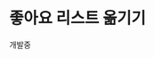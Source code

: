 
# 좋아요 리스트 옮기기

개발중

<!-- ## 순서

### 1. 아래 커멘드들을 실행
각각 좋아요한 앨범, 음악, 아티스트들을 Spotify로 이전시킴

```bash
m2s liked albums --bgsq blablanumber --stoken blablatoolong...
m2s liked tracks --bgsq blablanumber --stoken blablatoolong...
m2s liked artists --bgsq blablanumber --stoken blablatoolong...
``` -->
